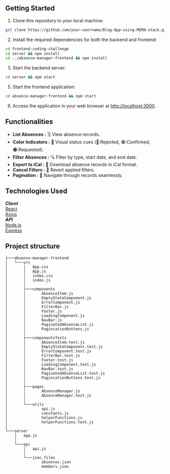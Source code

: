 ## Getting Started

1. Clone this repository to your local machine:
```bash
git clone https://github.com/your-username/Blog-App-using-MERN-stack.git
```

2. Install the required dependencies for both the backend and frontend:
```bash
cd frontend-coding-challenge
cd server && npm install
cd ../absence-manager-frontend && npm install
```

3. Start the backend server:
```bash
cd server && npm start
```

5. Start the frontend application:
```bash
cd absence-manager-frontend && npm start
```

6. Access the application in your web browser at [http://localhost:3000](http://localhost:3000).


## Functionalities
- **List Absences :** 🗓️ View absence records.
- **Color Indicators :** 🎨 Visual status cues (🔴:Rejected, 🟢:Confirmed, 🟠:Requested).
- **Filter Absences :** 🔍 Filter by type, start date, and end date.
- **Export to iCal :** 📅 Download absence records in iCal format.
- **Cancel Filters :** 🔄 Revert applied filters.
- **Pagination :** 📄 Navigate through records seamlessly.


## Technologies Used

*__Client__*<br>
[React](https://reactjs.org/)<br>
[Axios](https://github.com/axios)<br>
*__API__*<br>
[Node.js](https://nodejs.org/en/docs/) <br>
[Express](https://expressjs.com/)<br>


## Project structure

```
├───absence-manager-frontend
│   └───src
│       │   App.css
│       │   App.js
│       │   index.css
│       │   index.js
│       │
│       ├───components
│       │       AbsenceItem.js
│       │       EmptyStateComponent.js
│       │       ErrorComponent.js
│       │       FilterBar.js
│       │       Footer.js
│       │       LoadingComponent.js
│       │       NavBar.js
│       │       PaginatedAbsenceList.js
│       │       PagincationButtons.js
│       │
│       ├───componentsTests
│       │       AbsenceItem.test.js
│       │       EmptyStateComponent.test.js
│       │       ErrorComponent.test.js
│       │       FilterBar.test.js
│       │       Footer.test.js
│       │       LoadingComponent.test.js
│       │       NavBar.test.js
│       │       PaginatedAbsenceList.test.js
│       │       PagincationButtons.test.js
│       │
│       ├───pages
│       │       AbsenceManager.js
│       │       AbsenceManager.test.js
│       │
│       └───utils
│               api.js
│               constants.js
│               helperFunctions.js
│               helperFunctions.test.js
│
└───server
    │   app.js
    │
    └───api
        │   api.js
        │
        └───json_files
                absences.json
                members.json
```